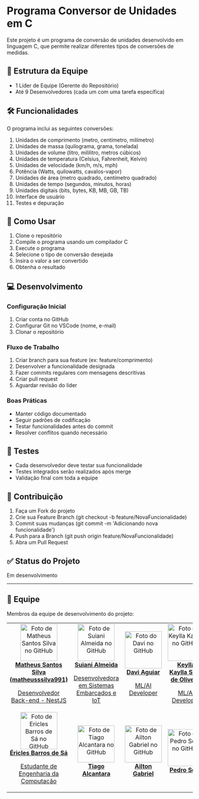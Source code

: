 # Programa Conversor de Unidades em C

Este projeto é um programa de conversão de unidades desenvolvido em linguagem C, que permite realizar diferentes tipos de conversões de medidas.

## 👥 Estrutura da Equipe

- 1 Líder de Equipe (Gerente do Repositório)
- Até 9 Desenvolvedores (cada um com uma tarefa específica)

## 🛠️ Funcionalidades

O programa inclui as seguintes conversões:

1. Unidades de comprimento (metro, centímetro, milímetro)
2. Unidades de massa (quilograma, grama, tonelada)
3. Unidades de volume (litro, mililitro, metros cúbicos)
4. Unidades de temperatura (Celsius, Fahrenheit, Kelvin)
5. Unidades de velocidade (km/h, m/s, mph)
6. Potência (Watts, quilowatts, cavalos-vapor)
7. Unidades de área (metro quadrado, centímetro quadrado)
8. Unidades de tempo (segundos, minutos, horas)
9. Unidades digitais (bits, bytes, KB, MB, GB, TB)
10. Interface de usuário
11. Testes e depuração

## 🚀 Como Usar

1. Clone o repositório
2. Compile o programa usando um compilador C
3. Execute o programa
4. Selecione o tipo de conversão desejada
5. Insira o valor a ser convertido
6. Obtenha o resultado

## 💻 Desenvolvimento

### Configuração Inicial

1. Criar conta no GitHub
2. Configurar Git no VSCode (nome, e-mail)
3. Clonar o repositório

### Fluxo de Trabalho

1. Criar branch para sua feature (ex: feature/comprimento)
2. Desenvolver a funcionalidade designada
3. Fazer commits regulares com mensagens descritivas
4. Criar pull request
5. Aguardar revisão do líder

### Boas Práticas

- Manter código documentado
- Seguir padrões de codificação
- Testar funcionalidades antes do commit
- Resolver conflitos quando necessário

## 🧪 Testes

- Cada desenvolvedor deve testar sua funcionalidade
- Testes integrados serão realizados após merge
- Validação final com toda a equipe

## 📝 Contribuição

1. Faça um Fork do projeto
2. Crie sua Feature Branch (git checkout -b feature/NovaFuncionalidade)
3. Commit suas mudanças (git commit -m 'Adicionando nova funcionalidade')
4. Push para a Branch (git push origin feature/NovaFuncionalidade)
5. Abra um Pull Request

## ✅ Status do Projeto

Em desenvolvimento

---

## 🤝 Equipe

Membros da equipe de desenvolvimento do projeto:

<table>
  <tr>
    <td align="center">
      <a href="https://github.com/matheusssilva991">
        <img src="https://github.com/matheusssilva991.png" width="100px;" alt="Foto de Matheus Santos Silva no GitHub"/><br>
        <b>Matheus Santos Silva (matheusssilva991)</b>
        <p>Desenvolvedor Back-end - NestJS</p>
      </a>
    </td>
    <td align="center">
      <a href="https://github.com/suianialmeida">
        <img src="https://github.com/suianialmeida.png" width="100px;" alt="Foto de Suiani Almeida no GitHub"/><br>
        <b>Suiani Almeida</b>
        <p>Desenvolvedora em Sistemas Embarcados e IoT</p>
      </a>
    </td>
    <td align="center"> 
      <a href="https://github.com/davi-aguiar">
        <img src="https://github.com/davi-aguiar.png" width="100px;" alt="Foto do Davi no GitHub"/><br>
        <b>Davi Aguiar</b>
        <p>ML/AI Developer</p>
      </a>
    </td>
    <td align="center"> 
      <a href="https://github.com/KeyllaK">
        <img src="https://github.com/KeyllaK.png" width="100px;" alt="Foto de Keylla Kaylla no GitHub"/><br>
        <b>Keylla Kaylla Silva de Oliveira</b>
        <p>ML/AI Developer</p>
      </a>
    </td>
    <td align="center"> 
      <a href="https://github.com/wildinho10">
        <img src="https://github.com/wildinho10.png" width="100px;" alt="Foto de Wild Freitas no GitHub"/><br>
        <b>Wild Freitas da Silva Santos</b>
        <p>ML/AI Developer</p>
      </a>
    </td>
  </tr>
  <tr>
    <td align="center"> 
      <a href="https://github.com/EriclesBSa">
        <img src="https://github.com/EriclesBSa.png" width="100px;" alt="Foto de Ericles Barros de Sá no GitHub"/><br>
        <b>Éricles Barros de Sá</b>
        <p>Estudante de Engenharia da Computação</p>
      </a>
    </td>
    <td align="center"> 
      <a href="https://github.com/AlcantaracomT">
        <img src="https://github.com/AlcantaracomT.png" width="100px;" alt="Foto de Tiago Alcantara no GitHub"/><br>
        <b>Tiago Alcantara</b>
      </a>
    </td>
    <td align="center"> 
      <a href="https://github.com/AiltonGabriel70">
        <img src="https://github.com/AiltonGabriel70.png" width="100px;" alt="Foto de Ailton Gabriel no GitHub"/><br>
        <b>Ailton Gabriel</b>
      </a>
    </td>
    <td align="center"> 
      <a href="https://github.com/PedroLSena">
        <img src="https://github.com/PedroLSena.png" width="100px;" alt="Foto de Pedro Sena no GitHub"/><br>
        <b>Pedro Sena</b>
      </a>
    </td>
    <td align="center"> 
      <a href="https://github.com/bellasanva">
        <img src="https://github.com/bellasanva.png" width="100px;" alt="Foto de Isabela Santos no GitHub"/><br>
        <b>Isabela Santos</b>
      </a>
    </td>
  </tr>
</table>
